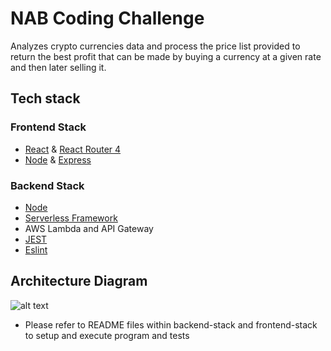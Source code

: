 # NAB Coding Challenge
Analyzes crypto currencies data and process the price list provided to return the best profit that can be made by buying a currency at a given rate and then later selling it.

## Tech stack
### Frontend Stack
* [React](https://github.com/facebook/react) & [React Router 4](https://github.com/ReactTraining/react-router)
* [Node](https://github.com/nodejs) & [Express](https://github.com/expressjs/express)

### Backend Stack
* [Node](https://github.com/nodejs)
* [Serverless Framework](https://serverless.com/)
* AWS Lambda and API Gateway
* [JEST](https://jestjs.io/)
* [Eslint](https://eslint.org/)

## Architecture Diagram

![alt text](https://drive.google.com/file/d/13JMAQFrc1_zu_A_S3-if1_NOsNPcL5GF/view)


* Please refer to README files within backend-stack and frontend-stack to setup and execute program and tests